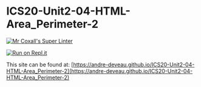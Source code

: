 # ICS20-Unit2-04-HTML-Area_Perimeter-2

[![Mr Coxall's Super Linter](https://github.com/andre-deveau/ICS20-Unit2-04-HTML-Area_Perimeter-2/workflows/Mr%20Coxall's%20Super%20Linter/badge.svg)](https://github.com/andre-deveau/ICS20-Unit2-04-HTML-Area_Perimeter-2/actions/)

[![Run on Repl.it](https://repl.it/badge/github/andre-deveau/ICS20-Unit2-04-HTML-Area_Perimeter-2)](https://repl.it/github/andre-deveau/ICS20-Unit2-04-HTML-Area_Perimeter-2)

This site can be found at: [https://andre-deveau.github.io/ICS20-Unit2-04-HTML-Area_Perimeter-2](https://andre-deveau.github.io/ICS20-Unit2-04-HTML-Area_Perimeter-2)
